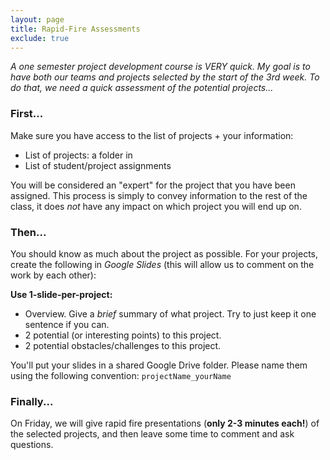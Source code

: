 ```yaml
---
layout: page
title: Rapid-Fire Assessments
exclude: true
---
```


_A one semester project development course is VERY quick. My goal is to have both
our teams and projects selected by the start of the 3rd week. To do that, we need
a quick assessment of the potential projects..._

### First...
Make sure you have access to the list of projects + your information:
- List of projects: a folder in 
- List of student/project assignments

You will be considered an "expert" for the project that you have been assigned.
This process is simply to convey information to the rest of the class, it does
_not_ have any impact on which project you will end up on.

### Then...
You should know as much about the project as possible. For your projects,
create the following in _Google Slides_ (this will allow us to comment on the work by each other):

**Use 1-slide-per-project:**
- Overview. Give a _brief_ summary of what project. Try to just keep it one sentence if you can.
- 2 potential  (or interesting points) to this project.
- 2 potential obstacles/challenges to this project.

You'll put your slides in a shared Google Drive folder. Please name them using the following convention: `projectName_yourName`

### Finally...
On Friday, we will give rapid fire presentations (**only 2-3 minutes each!**) of the selected projects, and then leave some time to comment and ask questions.
